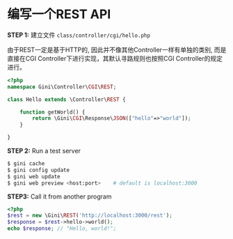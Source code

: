 # 编写一个REST API

**STEP 1:** 建立文件 `class/controller/cgi/hello.php`

由于REST一定是基于HTTP的, 因此并不像其他Controller一样有单独的类别, 而是直接在CGI Controller下进行实现，其默认寻路规则也按照CGI Controller的规定进行。

```php
<?php
namespace Gini\Controller\CGI\REST;

class Hello extends \Controller\REST {

    function getWorld() {
        return \Gini\CGI\Response\JSON(["hello"=>"world"]);
    }

}
```

**STEP 2:** Run a test server

```bash
$ gini cache
$ gini config update
$ gini web update
$ gini web preview <host:port>    # default is localhost:3000
```

**STEP3:** Call it from another program

```php
<?php
$rest = new \Gini\REST('http://localhost:3000/rest');
$response = $rest->hello->world();
echo $response; // "Hello, world!";
```



